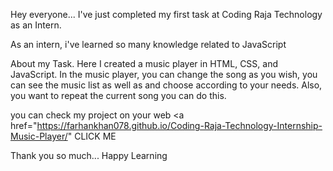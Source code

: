 Hey everyone...
I've just completed my first task at Coding Raja Technology as an Intern.

As an intern, i've learned so many knowledge related to JavaScript

About my Task.
Here I created a music player in HTML, CSS, and JavaScript. In the music player, you can change the song as you wish, you can see the music list as well as and choose according to your needs. 
Also, you want to repeat the current song you can do this.

you can check my project on your web <a href="https://farhankhan078.github.io/Coding-Raja-Technology-Internship-Music-Player/" CLICK ME</a> 

Thank you so much... Happy Learning
